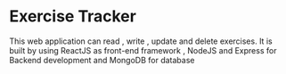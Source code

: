# Exercise Tracker
This web application can read , write , update and delete exercises.
It is built by using ReactJS as front-end framework , NodeJS and Express for Backend development and MongoDB for database
